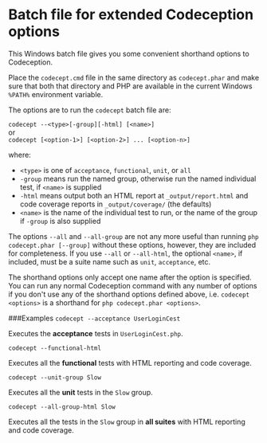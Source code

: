 # Batch file for extended Codeception options

This Windows batch file gives you some convenient shorthand options to Codeception.

Place the `codecept.cmd` file in the same directory as `codecept.phar` and make sure that
both that directory and PHP are available in the current Windows `%PATH%` environment variable.

The options are to run the `codecept` batch file are:

`codecept --<type>[-group][-html] [<name>]`  
or  
`codecept [<option-1>] [<option-2>] ... [<option-n>]`

where:
- `<type>` is one of `acceptance`, `functional`, `unit`, or `all`
- `-group` means run the named group, otherwise run the named individual test, if `<name>` is supplied
- `-html` means output both an HTML report at `_output/report.html`
and code coverage reports in `_output/coverage/` (the defaults)
- `<name>` is the name of the individual test to run, or the name of the group if `-group` is also supplied

The options `--all` and `--all-group` are not any more useful than running `php codecept.phar [--group]`
without these options, however, they are included for completeness. If you use `--all` or `--all-html`,
the optional `<name>`, if included, must be a suite name such as `unit`, `acceptance`, etc.

The shorthand options only accept one name after the option is specified.
You can run any normal Codeception command with any number of options
if you don't use any of the shorthand options defined above,
i.e. `codecept <options>` is a shorthand for `php codecept.phar <options>`.

###Examples
`codecept --acceptance UserLoginCest`

Executes the **acceptance** tests in `UserLoginCest.php`.

`codecept --functional-html`

Executes all the **functional** tests with HTML reporting and code coverage.

`codecept --unit-group Slow`

Executes all the **unit** tests in the `Slow` group.

`codecept --all-group-html Slow`

Executes all the tests in the `Slow` group in **all suites** with HTML reporting and code coverage.
